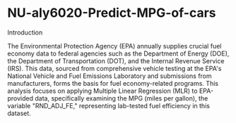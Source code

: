 # NU-aly6020-Predict-MPG-of-cars

Introduction

The Environmental Protection Agency (EPA) annually supplies crucial fuel economy data to federal agencies such as the Department of Energy (DOE), the Department of Transportation (DOT), and the Internal Revenue Service (IRS). This data, sourced from comprehensive vehicle testing at the EPA's National Vehicle and Fuel Emissions Laboratory and submissions from manufacturers, forms the basis for fuel economy-related programs. This analysis focuses on applying Multiple Linear Regression (MLR) to EPA-provided data, specifically examining the MPG (miles per gallon), the variable "RND_ADJ_FE," representing lab-tested fuel efficiency in this dataset.
